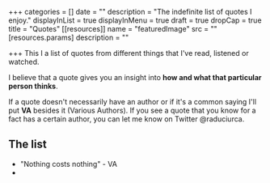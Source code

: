 +++
categories = []
date = ""
description = "The indefinite list of quotes I enjoy."
displayInList = true
displayInMenu = true
draft = true
dropCap = true
title = "Quotes"
[[resources]]
name = "featuredImage"
src = ""
[resources.params]
description = ""

+++
This I a list of quotes from different things that I've read, listened or watched.

I believe that a quote gives you an insight into **how and what that particular person thinks**.

If a quote doesn't necessarily have an author or if it's a common saying I'll put **VA** besides it (Various Authors). If you see a quote that you know for a fact has a certain author, you can let me know on Twitter @raduciurca.

## The list

* "Nothing costs nothing" - VA
* 